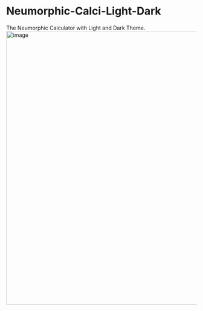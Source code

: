 # Neumorphic-Calci-Light-Dark
The Neumorphic Calculator with Light and Dark Theme.
<img width="725" alt="image" src="https://github.com/Divya4400/Neumorphic-Calci-Light-Dark/assets/112518210/795e21e6-837a-463b-8c44-a2e9ade8d409">
